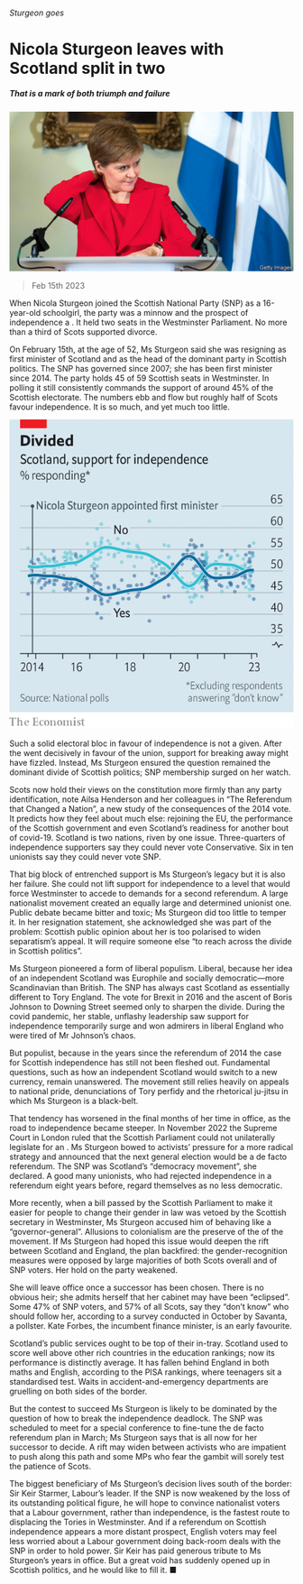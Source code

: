 ###### Sturgeon goes

# Nicola Sturgeon leaves with Scotland split in two 

##### That is a mark of both triumph and failure 

![image](images/20230218_BRP005.jpg) 

> Feb 15th 2023 

When Nicola Sturgeon joined the Scottish National Party (SNP) as a 16-year-old schoolgirl, the party was a minnow and the prospect of independence a . It held two seats in the Westminster Parliament. No more than a third of Scots supported divorce.

On February 15th, at the age of 52, Ms Sturgeon said she was resigning as first minister of Scotland and as the head of the dominant party in Scottish politics. The SNP has governed since 2007; she has been first minister since 2014. The party holds 45 of 59 Scottish seats in Westminster. In polling it still consistently commands the support of around 45% of the Scottish electorate. The numbers ebb and flow but roughly half of Scots favour independence. It is so much, and yet much too little. 

![image](images/20230218_BRC858.png) 


Such a solid electoral bloc in favour of independence is not a given. After the  went decisively in favour of the union, support for breaking away might have fizzled. Instead, Ms Sturgeon ensured the question remained the dominant divide of Scottish politics; SNP membership surged on her watch. 

Scots now hold their views on the constitution more firmly than any party identification, note Ailsa Henderson and her colleagues in “The Referendum that Changed a Nation”, a new study of the consequences of the 2014 vote. It predicts how they feel about much else: rejoining the EU, the performance of the Scottish government and even Scotland’s readiness for another bout of covid-19. Scotland is two nations, riven by one issue. Three-quarters of independence supporters say they could never vote Conservative. Six in ten unionists say they could never vote SNP. 

That big block of entrenched support is Ms Sturgeon’s legacy but it is also her failure. She could not lift support for independence to a level that would force Westminster to accede to demands for a second referendum. A large nationalist movement created an equally large and determined unionist one. Public debate became bitter and toxic; Ms Sturgeon did too little to temper it. In her resignation statement, she acknowledged she was part of the problem: Scottish public opinion about her is too polarised to widen separatism’s appeal. It will require someone else “to reach across the divide in Scottish politics”.

Ms Sturgeon pioneered a form of liberal populism. Liberal, because her idea of an independent Scotland was Europhile and socially democratic—more Scandinavian than British. The SNP has always cast Scotland as essentially different to Tory England. The vote for Brexit in 2016 and the ascent of Boris Johnson to Downing Street seemed only to sharpen the divide. During the covid pandemic, her stable, unflashy leadership saw support for independence temporarily surge and won admirers in liberal England who were tired of Mr Johnson’s chaos. 

But populist, because in the years since the referendum of 2014 the case for Scottish independence has still not been fleshed out. Fundamental questions, such as how an independent Scotland would switch to a new currency, remain unanswered. The movement still relies heavily on appeals to national pride, denunciations of Tory perfidy and the rhetorical ju-jitsu in which Ms Sturgeon is a black-belt. 

That tendency has worsened in the final months of her time in office, as the road to independence became steeper. In November 2022 the Supreme Court in London ruled that the Scottish Parliament could not unilaterally legislate for an . Ms Sturgeon bowed to activists’ pressure for a more radical strategy and announced that the next general election would be a de facto referendum. The SNP was Scotland’s “democracy movement”, she declared. A good many unionists, who had rejected independence in a referendum eight years before, regard themselves as no less democratic. 

More recently, when a bill passed by the Scottish Parliament to make it easier for people to change their gender in law was vetoed by the Scottish secretary in Westminster, Ms Sturgeon accused him of behaving like a “governor-general”. Allusions to colonialism are the preserve of the  of the movement. If Ms Sturgeon had hoped this issue would deepen the rift between Scotland and England, the plan backfired: the gender-recognition measures were opposed by large majorities of both Scots overall and of SNP voters. Her hold on the party weakened. 

She will leave office once a successor has been chosen. There is no obvious heir; she admits herself that her cabinet may have been “eclipsed”. Some 47% of SNP voters, and 57% of all Scots, say they “don’t know” who should follow her, according to a survey conducted in October by Savanta, a pollster. Kate Forbes, the incumbent finance minister, is an early favourite. 

Scotland’s public services ought to be top of their in-tray. Scotland used to score well above other rich countries in the education rankings; now its performance is distinctly average. It has fallen behind England in both maths and English, according to the PISA rankings, where teenagers sit a standardised test. Waits in accident-and-emergency departments are gruelling on both sides of the border.

But the contest to succeed Ms Sturgeon is likely to be dominated by the question of how to break the independence deadlock. The SNP was scheduled to meet for a special conference to fine-tune the de facto referendum plan in March; Ms Sturgeon says that is all now for her successor to decide. A rift may widen between activists who are impatient to push along this path and some MPs who fear the gambit will sorely test the patience of Scots.

The biggest beneficiary of Ms Sturgeon’s decision lives south of the border: Sir Keir Starmer, Labour’s leader. If the SNP is now weakened by the loss of its outstanding political figure, he will hope to convince nationalist voters that a Labour government, rather than independence, is the fastest route to displacing the Tories in Westminster. And if a referendum on Scottish independence appears a more distant prospect, English voters may feel less worried about a Labour government doing back-room deals with the SNP in order to hold power. Sir Keir has paid generous tribute to Ms Sturgeon’s years in office. But a great void has suddenly opened up in Scottish politics, and he would like to fill it. ■


